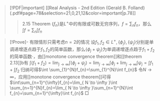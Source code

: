 > [!PDF|important] [[Real Analysis - 2nd Edition (Gerald B. Folland) (.pdf#page=78&selection=21,0,21,12&color=important|p.78]]
> > 2.15 Theorem $\{ f_{n} \}$是$L^{+}$中的有限或可数无穷序列，$f=\sum_{n}f_{n}$，那么
> > $\int f=\sum_{n}\int f_{n}$

>[!Prove]- 
> 有限情形只需考虑$n=2$的情况
> 设$f_{1},f_{2}\in L^{+},\{ \phi_{j} \},\{ \psi_{j} \}$分别是单调递增逐点趋于$f_{1},f_{2}$的简单函数，那么$\{ \phi_{j}+\psi_{j} \}$为单调递增逐点趋于$f_{1}+f_{2}$的简单函数·，由[[monotone convergence theorem]]和[[theorem 2.13]]b有
> $\int(f_{1}+f_{2})=\lim_{ j \to \infty }\int(\phi_{j}+\psi_{j})=\lim_{ j \to \infty }\int\phi_{j}+\lim_{ j \to \infty }\int \psi_{j}=\int f_{1}+\int f_{2}$
> 归纳可得$\int \sum_{1}^{N}f_{n}=\sum_{1}^{N}\int f_{n}$
> 令$N\to \infty$，应用[[monotone convergence theorem]]可得$\int\sum_{n=1}^{\infty}f_{n}=\lim_{ N \to \infty }\int \sum_{n=1}^{N}f_{n}=\lim_{ N \to \infty }\sum_{n=1}^{N}\int f_{n}=\sum_{n=1}^{\infty}\int f_{n}$
> $\Box$